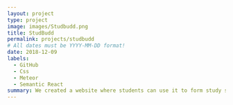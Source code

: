 ```yaml
---
layout: project
type: project
image: images/Studbudd.png
title: StudBudd
permalink: projects/studbudd
# All dates must be YYYY-MM-DD format!
date: 2018-12-09
labels:
  - GitHub
  - Css
  - Meteor
  - Semantic React
summary: We created a website where students can use it to form study session or find tutors to help them in subject.
---
```

